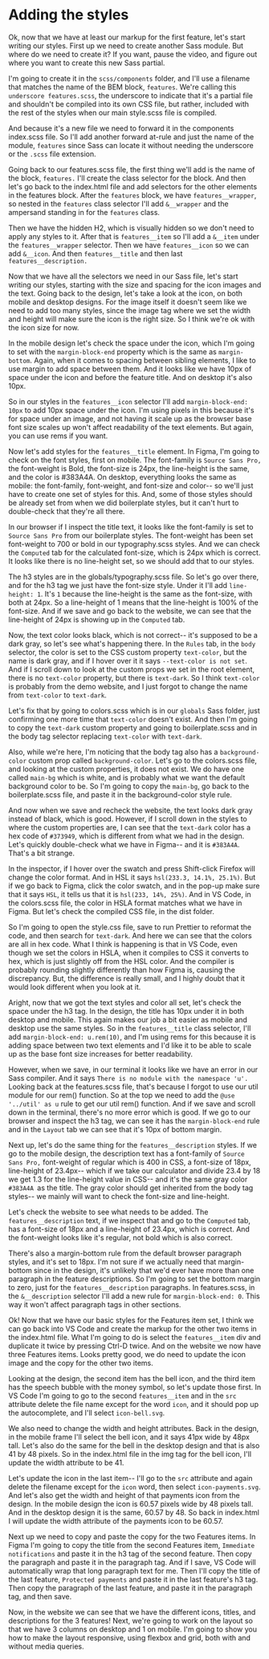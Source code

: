 # Adding the styles

Ok, now that we have at least our markup for the first feature, let's start writing our styles. First up we need to create another Sass module. But where do we need to create it? If you want, pause the video, and figure out where you want to create this new Sass partial.

I'm going to create it in the `scss/components` folder, and I'll use a filename that matches the name of the BEM block, `features`. We're calling this `underscore features.scss`, the underscore to indicate that it's a partial file and shouldn't be compiled into its own CSS file, but rather, included with the rest of the styles when our main style.scss file is compiled.

And because it's a new file we need to forward it in the components index.scss file. So I'll add another forward at-rule and just the name of the module, `features` since Sass can locate it without needing the underscore or the `.scss` file extension.

Going back to our features.scss file, the first thing we'll add is the name of the block, `features.` I'll create the class selector for the block. And then let's go back to the index.html file and add selectors for the other elements in the features block. After the `features` block, we have `features__wrapper`, so nested in the `features` class selector I'll add `&__wrapper` and the ampersand standing in for the `features` class.

Then we have the hidden H2, which is visually hidden so we don't need to apply any styles to it. After that is `features__item` so I'll add a `&__item` under the `features__wrapper` selector. Then we have `features__icon` so we can add `&__icon`. And then `features__title` and then last `features__description.`

Now that we have all the selectors we need in our Sass file, let's start writing our styles, starting with the size and spacing for the icon images and the text. Going back to the design, let's take a look at the icon, on both mobile and desktop designs. For the image itself it doesn't seem like we need to add too many styles, since the image tag where we set the width and height will make sure the icon is the right size. So I think we're ok with the icon size for now.

In the mobile design let's check the space under the icon, which I'm going to set with the `margin-block-end` property which is the same as `margin-bottom`. Again, when it comes to spacing between sibling elements, I like to use margin to add space between them. And it looks like we have 10px of space under the icon and before the feature title. And on desktop it's also 10px.

So in our styles in the `features__icon` selector I'll add `margin-block-end: 10px` to add 10px space under the icon. I'm using pixels in this because it's for space under an image, and not having it scale up as the browser base font size scales up won't affect readability of the text elements. But again, you can use rems if you want.

Now let's add styles for the `features__title` element. In Figma, I'm going to check on the font styles, first on mobile. The font-family is `Source Sans Pro,` the font-weight is Bold, the font-size is 24px, the line-height is the same, and the color is #383A4A. On desktop, everything looks the same as mobile: the font-family, font-weight, and font-size and color-- so we'll just have to create one set of styles for this. And, some of those styles should be already set from when we did boilerplate styles, but it can't hurt to double-check that they're all there.

In our browser if I inspect the title text, it looks like the font-family is set to `Source Sans Pro` from our boilerplate styles. The font-weight has been set font-weight to 700 or bold in our typography.scss styles. And we can check the `Computed` tab for the calculated font-size, which is 24px which is correct. It looks like there is no line-height set, so we should add that to our styles.

The h3 styles are in the globals/typography.scss file. So let's go over there, and for the h3 tag we just have the font-size style. Under it I'll add `line-height: 1`. It's `1` because the line-height is the same as the font-size, with both at 24px. So a line-height of 1 means that the line-height is 100% of the font-size. And if we save and go back to the website, we can see that the line-height of 24px is showing up in the `Computed` tab.

Now, the text color looks black, which is not correct-- it's supposed to be a dark gray, so let's see what's happening there. In the `Rules` tab, in the `body` selector, the color is set to the CSS custom property `text-color`, but the name is dark gray, and if I hover over it it says `--text-color is not set`. And if I scroll down to look at the custom props we set in the root element, there is no `text-color` property, but there is `text-dark`. So I think `text-color` is probably from the demo website, and I just forgot to change the name from `text-color` to `text-dark`.

Let's fix that by going to colors.scss which is in our `globals` Sass folder, just confirming one more time that `text-color` doesn't exist. And then I'm going to copy the `text-dark` custom property and going to boilerplate.scss and in the body tag selector replacing `text-color` with `text-dark`.

Also, while we're here, I'm noticing that the body tag also has a `background-color` custom prop called `background-color`. Let's go to the colors.scss file, and looking at the custom properties, it does not exist. We do have one called `main-bg` which is white, and is probably what we want the default background color to be. So I'm going to copy the `main-bg`, go back to the boilerplate.scss file, and paste it in the background-color style rule.

And now when we save and recheck the website, the text looks dark gray instead of black, which is good. However, if I scroll down in the styles to where the custom properties are, I can see that the `text-dark` color has a hex code of `#373949`, which is different from what we had in the design. Let's quickly double-check what we have in Figma-- and it is `#383A4A`. That's a bit strange.

In the inspector, if I hover over the swatch and press Shift-click Firefox will change the color format. And in HSL it says `hsl(233.3, 14.1%, 25.1%)`. But if we go back to Figma, click the color swatch, and in the pop-up make sure that it says `HSL`, it tells us that it is `hsl(233, 14%, 25%)`. And in VS Code, in the colors.scss file, the color in HSLA format matches what we have in Figma. But let's check the compiled CSS file, in the dist folder.

So I'm going to open the style.css file, save to run Prettier to reformat the code, and then search for `text-dark`. And here we can see that the colors are all in hex code. What I think is happening is that in VS Code, even though we set the colors in HSLA, when it compiles to CSS it converts to hex, which is just slightly off from the HSL color. And the compiler is probably rounding slightly differently than how Figma is, causing the discrepancy. But, the difference is really small, and I highly doubt that it would look different when you look at it.

Aright, now that we got the text styles and color all set, let's check the space under the h3 tag. In the design, the title has 10px under it in both desktop and mobile. This again makes our job a bit easier as mobile and desktop use the same styles. So in the `features__title` class selector, I'll add `margin-block-end: u.rem(10)`, and I'm using rems for this because it is adding space between two text elements and I'd like it to be able to scale up as the base font size increases for better readability.

However, when we save, in our terminal it looks like we have an error in our Sass compiler. And it says `There is no module with the namespace 'u'.` Looking back at the features.scss file, that's because I forgot to use our util module for our rem() function. So at the top we need to add the `@use '../util' as u` rule to get our util rem() function. And if we save and scroll down in the terminal, there's no more error which is good. If we go to our browser and inspect the h3 tag, we can see it has the `margin-block-end` rule and in the `Layout` tab we can see that it's 10px of bottom margin.

Next up, let's do the same thing for the `features__description` styles. If we go to the mobile design, the description text has a font-family of `Source Sans Pro,` font-weight of regular which is 400 in CSS, a font-size of 18px, line-height of 23.4px-- which if we take our calculator and divide 23.4 by 18 we get 1.3 for the line-height value in CSS-- and it's the same gray color `#383A4A `as the title. The gray color should get inherited from the body tag styles-- we mainly will want to check the font-size and line-height.

Let's check the website to see what needs to be added. The `features__description` text, if we inspect that and go to the `Computed` tab, has a font-size of 18px and a line-height of 23.4px, which is correct. And the font-weight looks like it's regular, not bold which is also correct.

There's also a margin-bottom rule from the default browser paragraph styles, and it's set to 18px. I'm not sure if we actually need that margin-bottom since in the design, it's unlikely that we'd ever have more than one paragraph in the feature descriptions. So I'm going to set the bottom margin to zero, just for the `features__description` paragraphs. In features.scss, in the `&__description` selector I'll add a new rule for `margin-block-end: 0`. This way it won't affect paragraph tags in other sections.

Ok! Now that we have our basic styles for the Features item set, I think we can go back into VS Code and create the markup for the other two items in the index.html file. What I'm going to do is select the `features__item` div and duplicate it twice by pressing Ctrl-D twice. And on the website we now have three Features items. Looks pretty good, we do need to update the icon image and the copy for the other two items.

Looking at the design, the second item has the bell icon, and the third item has the speech bubble with the money symbol, so let's update those first. In VS Code I'm going to go to the second `features__item` and in the `src` attribute delete the file name except for the word `icon`, and it should pop up the autocomplete, and I'll select `icon-bell.svg`.

We also need to change the width and height attributes. Back in the design, in the mobile frame I'll select the bell icon, and it says 41px wide by 48px tall. Let's also do the same for the bell in the desktop design and that is also 41 by 48 pixels. So in the index.html file in the img tag for the bell icon, I'll update the width attribute to be 41.

Let's update the icon in the last item-- I'll go to the `src` attribute and again delete the filename except for the `icon` word, then select `icon-payments.svg`. And let's also get the width and height of that payments icon from the design. In the mobile design the icon is 60.57 pixels wide by 48 pixels tall. And in the desktop design it is the same, 60.57 by 48. So back in index.html I will update the width attribute of the payments icon to be 60.57.

Next up we need to copy and paste the copy for the two Features items. In Figma I'm going to copy the title from the second Features item, `Immediate notifications` and paste it in the h3 tag of the second feature. Then copy the paragraph and paste it in the paragraph tag. And if I save, VS Code will automatically wrap that long paragraph text for me. Then I'll copy the title of the last feature, `Protected payments` and paste it in the last feature's h3 tag. Then copy the paragraph of the last feature, and paste it in the paragraph tag, and then save.

Now, in the website we can see that we have the different icons, titles, and descriptions for the 3 features! Next, we're going to work on the layout so that we have 3 columns on desktop and 1 on mobile. I'm going to show you how to make the layout responsive, using flexbox and grid, both with and without media queries.
